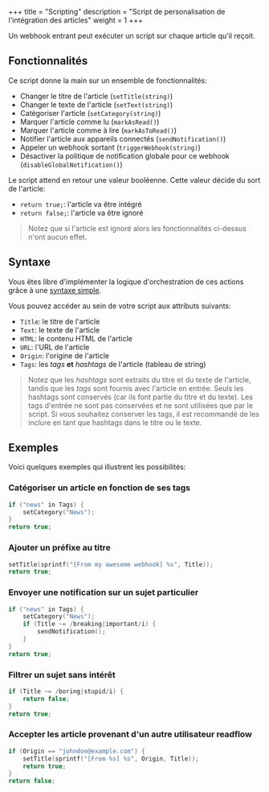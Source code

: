 +++
title = "Scripting"
description = "Script de personalisation de l'intégration des articles"
weight = 1
+++

Un webhook entrant peut exécuter un script sur chaque article qu'il reçoit.

## Fonctionnalités

Ce script donne la main sur un ensemble de fonctionnalités:

- Changer le titre de l'article (`setTitle(string)`)
- Changer le texte de l'article (`setText(string)`)
- Catégoriser l'article (`setCategory(string)`)
- Marquer l'article comme lu (`markAsRead()`)
- Marquer l'article comme à lire (`markAsToRead()`)
- Notifier l'article aux appareils connectés (`sendNotification()`)
- Appeler un webhook sortant (`triggerWebhook(string)`)
- Désactiver la politique de notification globale pour ce webhook (`disableGlobalNotification()`)

Le script attend en retour une valeur booléenne.
Cette valeur décide du sort de l'article:

- `return true;`: l'article va être intégré
- `return false;`: l'article va être ignoré

> Notez que si l'article est ignoré alors les fonctionnalités ci-dessus n'ont aucun effet.

## Syntaxe

Vous êtes libre d'implémenter la logique d'orchestration de ces actions grâce à une [syntaxe simple](https://github.com/skx/evalfilter).

Vous pouvez accéder au sein de votre script aux attributs suivants:

- `Title`: le titre de l'article
- `Text`: le texte de l'article
- `HTML`: le contenu HTML de l'article
- `URL`: l'URL de l'article
- `Origin`: l'origine de l'article
- `Tags`: les *tags* **et** *hashtags* de l'article (tableau de string)

> Notez que les *hashtags* sont extraits du titre et du texte de l'article, tandis que les *tags* sont fournis avec l'article en entrée.
> Seuls les hashtags sont conservés (car ils font partie du titre et du texte).
> Les tags d'entrée ne sont pas conservées et ne sont utilisées que par le script.
> Si vous souhaitez conserver les tags, il est recommandé de les inclure en tant que hashtags dans le titre ou le texte.

## Exemples

Voici quelques exemples qui illustrent les possibilités:

### Catégoriser un article en fonction de ses tags

```c
if ("news" in Tags) {
    setCategory("News");
}
return true;
```

### Ajouter un préfixe au titre

```c
setTitle(sprintf("[From my awesome webhook] %s", Title));
return true;
```

### Envoyer une notification sur un sujet particulier

```c
if ("news" in Tags) {
    setCategory("News");
    if (Title ~= /breaking|important/i) {
        sendNotification();
    }
}
return true;
```

### Filtrer un sujet sans intérêt

```c
if (Title ~= /boring|stupid/i) {
    return false;
}
return true;
```

### Accepter les article provenant d'un autre utilisateur readflow

```c
if (Origin == "johndoe@example.com") {
    setTitle(sprintf("[From %s] %s", Origin, Title));
    return true;
}
return false;
```
